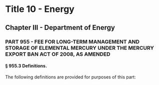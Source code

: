 
# Title 10 - Energy
## Chapter III - Department of Energy
### PART 955 - FEE FOR LONG-TERM MANAGEMENT AND STORAGE OF ELEMENTAL MERCURY UNDER THE MERCURY EXPORT BAN ACT OF 2008, AS AMENDED
#### § 955.3 Definitions.

The following definitions are provided for purposes of this part:
